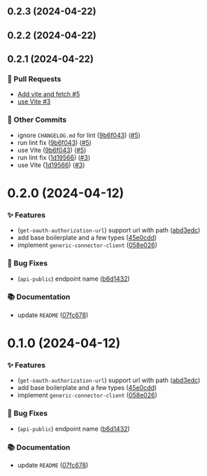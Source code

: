 ## 0.2.3 (2024-04-22)

## 0.2.2 (2024-04-22)

## 0.2.1 (2024-04-22)
### 🔀 Pull Requests

- [Add vite and fetch #5](https://github.com/localazy/generic-connector-client/pull/5)
- [use Vite #3](https://github.com/localazy/generic-connector-client/pull/3)

### 🧰 Other Commits

- ignore `CHANGELOG.md` for lint ([9b6f043](https://github.com/localazy/generic-connector-client/commit/9b6f043)) ([#5](https://github.com/localazy/generic-connector-client/pull/5))
- run lint fix ([9b6f043](https://github.com/localazy/generic-connector-client/commit/9b6f043)) ([#5](https://github.com/localazy/generic-connector-client/pull/5))
- use Vite ([9b6f043](https://github.com/localazy/generic-connector-client/commit/9b6f043)) ([#5](https://github.com/localazy/generic-connector-client/pull/5))
- run lint fix ([1d19566](https://github.com/localazy/generic-connector-client/commit/1d19566)) ([#3](https://github.com/localazy/generic-connector-client/pull/3))
- use Vite ([1d19566](https://github.com/localazy/generic-connector-client/commit/1d19566)) ([#3](https://github.com/localazy/generic-connector-client/pull/3))

# 0.2.0 (2024-04-12)

### ✨ Features

- (`get-oauth-authorization-url`) support url with path ([abd3edc](https://github.com/localazy/generic-connector-client/commit/abd3edc))
- add base boilerplate and a few types ([45e0cdd](https://github.com/localazy/generic-connector-client/commit/45e0cdd))
- implement `generic-connector-client` ([058e026](https://github.com/localazy/generic-connector-client/commit/058e026))

### 🐛 Bug Fixes

- (`api-public`) endpoint name ([b6d1432](https://github.com/localazy/generic-connector-client/commit/b6d1432))

### 📚 Documentation

- update `README` ([07fc678](https://github.com/localazy/generic-connector-client/commit/07fc678))

# 0.1.0 (2024-04-12)

### ✨ Features

- (`get-oauth-authorization-url`) support url with path ([abd3edc](https://github.com/localazy/generic-connector-client/commit/abd3edc))
- add base boilerplate and a few types ([45e0cdd](https://github.com/localazy/generic-connector-client/commit/45e0cdd))
- implement `generic-connector-client` ([058e026](https://github.com/localazy/generic-connector-client/commit/058e026))

### 🐛 Bug Fixes

- (`api-public`) endpoint name ([b6d1432](https://github.com/localazy/generic-connector-client/commit/b6d1432))

### 📚 Documentation

- update `README` ([07fc678](https://github.com/localazy/generic-connector-client/commit/07fc678))
